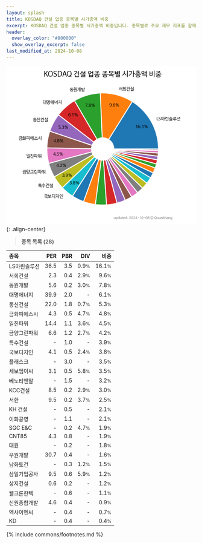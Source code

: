 ```yaml
---
layout: splash
title: KOSDAQ 건설 업종 종목별 시가총액 비중
excerpt: KOSDAQ 건설 업종 종목별 시가총액 비중입니다. 종목별로 주요 재무 지표를 함께 표시합니다.
header:
  overlay_color: "#800000"
  show_overlay_excerpt: false
last_modified_at: 2024-10-08
---
```



![KOSDAQ 건설 업종 종목별 시가총액 비중](/stats/sector/images/kosdaq_업종_건설_종목.png){: .align-center}


> **종목 목록 (28)**<a id="list"></a>

| **종목** | **PER** | **PBR** | **DIV** | **비중** |
| :------- | ------: | ------: | ------: | -------: |
| LS마린솔루션 | 36.5 | 3.5 | 0.9<small>%</small> | 16.1<small>%</small> |
| 서희건설 | 2.3 | 0.4 | 2.9<small>%</small> | 9.6<small>%</small> |
| 동원개발 | 5.6 | 0.2 | 3.0<small>%</small> | 7.8<small>%</small> |
| 대명에너지 | 39.9 | 2.0 | - | 6.1<small>%</small> |
| 동신건설 | 22.0 | 1.8 | 0.7<small>%</small> | 5.3<small>%</small> |
| 금화피에스시 | 4.3 | 0.5 | 4.7<small>%</small> | 4.8<small>%</small> |
| 일진파워 | 14.4 | 1.1 | 3.6<small>%</small> | 4.5<small>%</small> |
| 금양그린파워 | 6.6 | 1.2 | 2.7<small>%</small> | 4.2<small>%</small> |
| 특수건설 | - | 1.0 | - | 3.9<small>%</small> |
| 국보디자인 | 4.1 | 0.5 | 2.4<small>%</small> | 3.8<small>%</small> |
| 플래스크 | - | 3.0 | - | 3.5<small>%</small> |
| 세보엠이씨 | 3.1 | 0.5 | 5.8<small>%</small> | 3.5<small>%</small> |
| 베노티앤알 | - | 1.5 | - | 3.2<small>%</small> |
| KCC건설 | 8.5 | 0.2 | 2.9<small>%</small> | 3.0<small>%</small> |
| 서한 | 9.5 | 0.2 | 3.7<small>%</small> | 2.5<small>%</small> |
| KH 건설 | - | 0.5 | - | 2.1<small>%</small> |
| 이화공영 | - | 1.1 | - | 2.1<small>%</small> |
| SGC E&C | - | 0.2 | 4.7<small>%</small> | 1.9<small>%</small> |
| CNT85 | 4.3 | 0.8 | - | 1.9<small>%</small> |
| 대원 | - | 0.2 | - | 1.8<small>%</small> |
| 우원개발 | 30.7 | 0.4 | - | 1.6<small>%</small> |
| 남화토건 | - | 0.3 | 1.2<small>%</small> | 1.5<small>%</small> |
| 삼일기업공사 | 9.5 | 0.6 | 5.9<small>%</small> | 1.2<small>%</small> |
| 상지건설 | 0.6 | 0.2 | - | 1.2<small>%</small> |
| 웰크론한텍 | - | 0.6 | - | 1.1<small>%</small> |
| 신원종합개발 | 4.6 | 0.4 | - | 0.9<small>%</small> |
| 엑사이엔씨 | - | 0.4 | - | 0.7<small>%</small> |
| KD | - | 0.4 | - | 0.4<small>%</small> |

{% include commons/footnotes.md %}